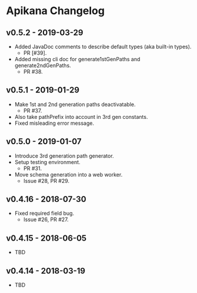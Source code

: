 
# Apikana Changelog

## v0.5.2 - 2019-03-29

- Added JavaDoc comments to describe default types (aka built-in types).
  - PR [#39].
- Added missing cli doc for generate1stGenPaths and generate2ndGenPaths.
  - PR #38.


## v0.5.1 - 2019-01-29

- Make 1st and 2nd generation paths deactivatable.
  - PR #37.
- Also take pathPrefix into account in 3rd gen constants.
- Fixed misleading error message.


## v0.5.0 - 2019-01-07

- Introduce 3rd generation path generator.
- Setup testing environment.
  - PR #31.
- Move schema generation into a web worker.
  - Issue #28, PR #29.


## v0.4.16 - 2018-07-30

- Fixed required field bug.
  - Issue #26, PR #27.


## v0.4.15 - 2018-06-05

- TBD


## v0.4.14 - 2018-03-19

- TBD
